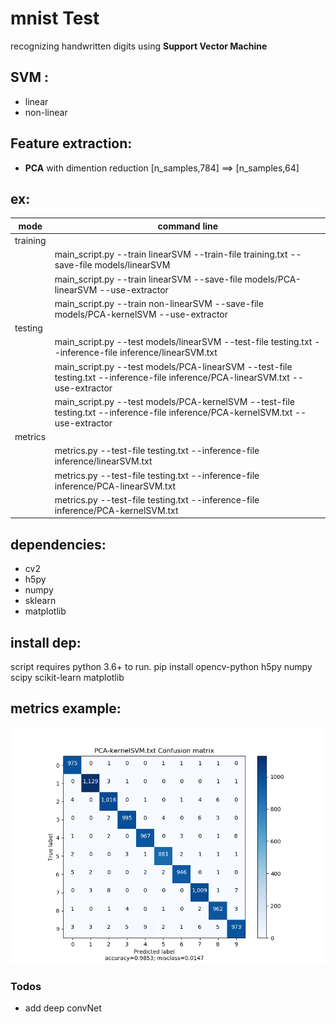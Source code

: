 # mnist Test
recognizing handwritten digits using **Support Vector Machine** 

## SVM :
- linear
- non-linear

## Feature extraction:
- **PCA** with dimention reduction [n_samples,784] ==> [n_samples,64]


## ex:
| mode | command line |
| ---- | ------ |
| training||
||main_script.py --train linearSVM --train-file training.txt --save-file models/linearSVM|
||main_script.py --train linearSVM  --save-file models/PCA-linearSVM --use-extractor|
||main_script.py --train non-linearSVM --save-file models/PCA-kernelSVM --use-extractor|
|testing||
||main_script.py --test models/linearSVM --test-file testing.txt --inference-file inference/linearSVM.txt|
||main_script.py --test models/PCA-linearSVM --test-file testing.txt --inference-file inference/PCA-linearSVM.txt --use-extractor|
||main_script.py --test models/PCA-kernelSVM --test-file testing.txt --inference-file inference/PCA-kernelSVM.txt --use-extractor|
|metrics||
||metrics.py --test-file testing.txt --inference-file inference/linearSVM.txt|
||metrics.py --test-file testing.txt --inference-file inference/PCA-linearSVM.txt|
||metrics.py --test-file testing.txt --inference-file inference/PCA-kernelSVM.txt|


## dependencies:
- cv2
- h5py
- numpy
- sklearn
- matplotlib

## install dep:
script requires python 3.6+ to run.
pip install opencv-python h5py numpy scipy scikit-learn matplotlib

## metrics example:
![Confusion matrix example](https://raw.githubusercontent.com/F0ra/mnistTest/master/inference/PCA-kernelSVM.png)

### Todos

 - add deep convNet 